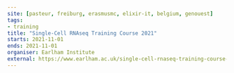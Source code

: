 ```yaml
---
site: [pasteur, freiburg, erasmusmc, elixir-it, belgium, genouest]
tags:
- training
title: "Single-Cell RNAseq Training Course 2021"
starts: 2021-11-01
ends: 2021-11-01
organiser: Earlham Institute
external: https://www.earlham.ac.uk/single-cell-rnaseq-training-course-2021
---
```



